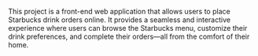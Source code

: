 This project is a front-end web application that allows users to place Starbucks drink orders online. It provides a seamless and interactive experience where users can browse the Starbucks menu, customize their drink preferences, and complete their orders—all from the comfort of their home.
